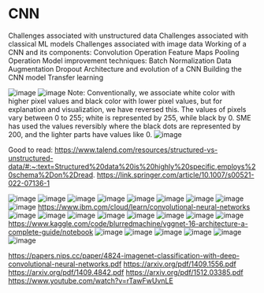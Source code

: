 # CNN

Challenges associated with unstructured data
Challenges associated with classical ML models
Challenges associated with image data
Working of a CNN and its components:
Convolution Operation
Feature Maps
Pooling Operation
Model improvement techniques:
Batch Normalization 
Data Augmentation
Dropout
Architecture and evolution of a CNN
Building the CNN model
Transfer learning

![image](https://user-images.githubusercontent.com/20191454/206962646-50bafac5-a8b0-4781-9648-ceddbb755a25.png)
![image](https://user-images.githubusercontent.com/20191454/206963232-09dcafd3-f417-4285-ad38-3f96c6d655bc.png)
Note: Conventionally, we associate white color with higher pixel values and black color with lower pixel values, but for explanation and visualization, we have reversed this. The values of pixels vary between 0 to 255; white is represented by 255, while black by 0. SME has used the values reversibly where the black dots are represented by 200, and the lighter parts have values like 0. 
![image](https://user-images.githubusercontent.com/20191454/206965038-b2f55260-12ae-4dda-ad61-d499cabcd33c.png)

 
Good to read:
https://www.talend.com/resources/structured-vs-unstructured-data/#:~:text=Structured%20data%20is%20highly%20specific,employs%20schema%2Don%2Dread.
https://link.springer.com/article/10.1007/s00521-022-07136-1

![image](https://user-images.githubusercontent.com/20191454/209665758-b602800d-a6fa-44f2-ac35-14558c157768.png)
![image](https://user-images.githubusercontent.com/20191454/209666148-72b7c59a-1b2c-4666-a2c4-d2b29627c09d.png)
![image](https://user-images.githubusercontent.com/20191454/209667732-a9309f8e-8201-4a60-924c-08f46b241f5c.png)
![image](https://user-images.githubusercontent.com/20191454/209668149-b950712c-7b6f-4e2e-b381-b87f944f9f1a.png)
![image](https://user-images.githubusercontent.com/20191454/209668331-01df78b8-6beb-40ee-826a-db080534b647.png)
![image](https://user-images.githubusercontent.com/20191454/209668366-cba4a51f-0c26-4011-a5d3-27ce3b92cb08.png)
![image](https://user-images.githubusercontent.com/20191454/209668575-6ba89584-2713-47ef-9ce7-d93d6a9b8225.png)
![image](https://user-images.githubusercontent.com/20191454/209669968-b90faf01-da88-4e82-b51d-e272e034c842.png)
![image](https://user-images.githubusercontent.com/20191454/209670424-5fa0396e-174e-4070-9a7f-02683f62f97e.png)
https://www.ibm.com/cloud/learn/convolutional-neural-networks
![image](https://user-images.githubusercontent.com/20191454/209670905-87067d8c-b782-429c-9d7d-39334cd652f7.png)
![image](https://user-images.githubusercontent.com/20191454/209670957-591d1e4e-f85f-40dd-aed1-c17943a8dcff.png)
![image](https://user-images.githubusercontent.com/20191454/209671115-78297e59-fe5c-4c7c-a6a4-562a7631404e.png)
![image](https://user-images.githubusercontent.com/20191454/209671433-38fbd331-0fa8-4c8e-9c35-f18bb82ed477.png)
![image](https://user-images.githubusercontent.com/20191454/209671713-3c2992c0-3d43-4b22-b037-1199dbe1eabb.png)
![image](https://user-images.githubusercontent.com/20191454/209673485-562b44e1-c037-470a-9ae2-94d4aa952e2a.png)
![image](https://user-images.githubusercontent.com/20191454/209673640-079df96f-5abf-4ac7-8122-960bd75cf6ad.png)
![image](https://user-images.githubusercontent.com/20191454/209674188-3f290b30-7460-44b7-8a35-8accc33d2f6a.png)
https://www.kaggle.com/code/blurredmachine/vggnet-16-architecture-a-complete-guide/notebook
![image](https://user-images.githubusercontent.com/20191454/209674555-8e07039e-7ec6-454e-b338-e656d2383463.png)
![image](https://user-images.githubusercontent.com/20191454/209674579-a054662f-46d7-4957-b0ef-19d670decbf3.png)
![image](https://user-images.githubusercontent.com/20191454/209674667-6f3c6c4e-c18e-4d0f-b1dd-068b44efef08.png)
![image](https://user-images.githubusercontent.com/20191454/209678757-e3ec6409-4063-457e-a076-093874db4dcd.png)
![image](https://user-images.githubusercontent.com/20191454/209678793-6fcad964-3461-47b6-9f30-23cecbd0e3c4.png)
![image](https://user-images.githubusercontent.com/20191454/209680343-c3741011-213c-4f5a-b41c-a9019a55c1c5.png)

https://papers.nips.cc/paper/4824-imagenet-classification-with-deep-convolutional-neural-networks.pdf
https://arxiv.org/pdf/1409.1556.pdf
https://arxiv.org/pdf/1409.4842.pdf
https://arxiv.org/pdf/1512.03385.pdf
https://www.youtube.com/watch?v=rTawFwUvnLE
















